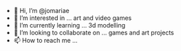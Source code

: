 - 👋 Hi, I’m @jomariae
- 👀 I’m interested in ... art and video games
- 🌱 I’m currently learning ... 3d modelling
- 💞️ I’m looking to collaborate on ... games and art projects
- 📫 How to reach me ...

<!---
jomariae/jomariae is a ✨ special ✨ repository because its `README.md` (this file) appears on your GitHub profile.
You can click the Preview link to take a look at your changes.
--->
